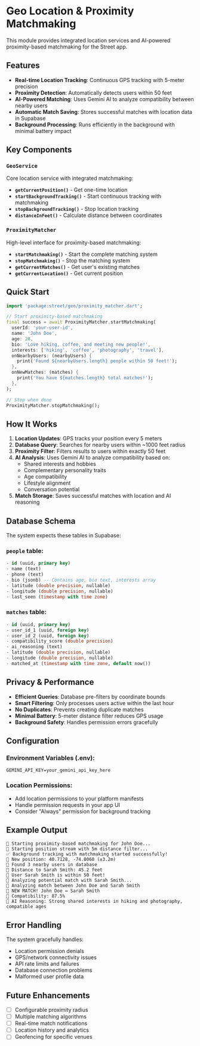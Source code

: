 # Geo Location & Proximity Matchmaking

This module provides integrated location services and AI-powered proximity-based matchmaking for the Street app.

## Features

- **Real-time Location Tracking**: Continuous GPS tracking with 5-meter precision
- **Proximity Detection**: Automatically detects users within 50 feet
- **AI-Powered Matching**: Uses Gemini AI to analyze compatibility between nearby users
- **Automatic Match Saving**: Stores successful matches with location data in Supabase
- **Background Processing**: Runs efficiently in the background with minimal battery impact

## Key Components

### `GeoService`
Core location service with integrated matchmaking:
- **`getCurrentPosition()`** - Get one-time location
- **`startBackgroundTracking()`** - Start continuous tracking with matchmaking
- **`stopBackgroundTracking()`** - Stop location tracking
- **`distanceInFeet()`** - Calculate distance between coordinates

### `ProximityMatcher`
High-level interface for proximity-based matchmaking:
- **`startMatchmaking()`** - Start the complete matching system
- **`stopMatchmaking()`** - Stop the matching system
- **`getCurrentMatches()`** - Get user's existing matches
- **`getCurrentLocation()`** - Get current position

## Quick Start

```dart
import 'package:street/geo/proximity_matcher.dart';

// Start proximity-based matchmaking
final success = await ProximityMatcher.startMatchmaking(
  userId: 'your-user-id',
  name: 'John Doe',
  age: 28,
  bio: 'Love hiking, coffee, and meeting new people!',
  interests: ['hiking', 'coffee', 'photography', 'travel'],
  onNearbyUsers: (nearbyUsers) {
    print('Found ${nearbyUsers.length} people within 50 feet!');
  },
  onNewMatches: (matches) {
    print('You have ${matches.length} total matches!');
  },
);

// Stop when done
ProximityMatcher.stopMatchmaking();
```

## How It Works

1. **Location Updates**: GPS tracks your position every 5 meters
2. **Database Query**: Searches for nearby users within ~1000 feet radius
3. **Proximity Filter**: Filters results to users within exactly 50 feet
4. **AI Analysis**: Uses Gemini AI to analyze compatibility based on:
   - Shared interests and hobbies
   - Complementary personality traits
   - Age compatibility
   - Lifestyle alignment
   - Conversation potential
5. **Match Storage**: Saves successful matches with location and AI reasoning

## Database Schema

The system expects these tables in Supabase:

### `people` table:
```sql
- id (uuid, primary key)
- name (text)
- phone (text)
- bio (jsonb) -- Contains age, bio text, interests array
- latitude (double precision, nullable)
- longitude (double precision, nullable)
- last_seen (timestamp with time zone)
```

### `matches` table:
```sql
- id (uuid, primary key)
- user_id_1 (uuid, foreign key)
- user_id_2 (uuid, foreign key)
- compatibility_score (double precision)
- ai_reasoning (text)
- latitude (double precision, nullable)
- longitude (double precision, nullable)
- matched_at (timestamp with time zone, default now())
```

## Privacy & Performance

- **Efficient Queries**: Database pre-filters by coordinate bounds
- **Smart Filtering**: Only processes users active within the last hour
- **No Duplicates**: Prevents creating duplicate matches
- **Minimal Battery**: 5-meter distance filter reduces GPS usage
- **Background Safety**: Handles permission errors gracefully

## Configuration

### Environment Variables (.env):
```
GEMINI_API_KEY=your_gemini_api_key_here
```

### Location Permissions:
- Add location permissions to your platform manifests
- Handle permission requests in your app UI
- Consider "Always" permission for background tracking

## Example Output

```
🚀 Starting proximity-based matchmaking for John Doe...
📡 Starting position stream with 5m distance filter...
✅ Background tracking with matchmaking started successfully!
📍 New position: 40.7128, -74.0060 (±3.2m)
👥 Found 3 nearby users in database
📏 Distance to Sarah Smith: 45.2 feet
🎯 User Sarah Smith is within 50 feet!
💫 Analyzing potential match with Sarah Smith...
🤖 Analyzing match between John Doe and Sarah Smith
🎉 NEW MATCH! John Doe ↔ Sarah Smith
💝 Compatibility: 87.5%
🧠 AI Reasoning: Strong shared interests in hiking and photography, compatible ages
```

## Error Handling

The system gracefully handles:
- Location permission denials
- GPS/network connectivity issues
- API rate limits and failures
- Database connection problems
- Malformed user profile data

## Future Enhancements

- [ ] Configurable proximity radius
- [ ] Multiple matching algorithms
- [ ] Real-time match notifications
- [ ] Location history and analytics
- [ ] Geofencing for specific venues
